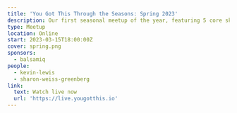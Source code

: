 ```yaml
---
title: 'You Got This Through the Seasons: Spring 2023'
description: Our first seasonal meetup of the year, featuring 5 core skills talks.
type: Meetup
location: Online
start: 2023-03-15T18:00:00Z
cover: spring.png
sponsors:
  - balsamiq
people:
  - kevin-lewis
  - sharon-weiss-greenberg
link:
  text: Watch live now
  url: 'https://live.yougotthis.io'
---
```


<event-session
  title="Welcome talk"
  start="2022-12-15T18:00:00Z"
  style="margin-top: -1em;">
</event-session>

<event-session 
  title="How To Authentically Maintain Professional Relationships"
  start="2023-03-15T18:15:00.000+00:00" 
  :speakers='[people["sharon-weiss-greenberg"]]'
  description="If you want to move up the ladder, finish that project, land that job, secure funding or accomplish just about anything, you need relationships. The ability to network and meaningfully continue relationships is the difference between growing and thinking and doing more and bigger, and having a larger impact or not. In this talk, we’ll cover how to take your relationships and meaningfully and authentically maintain them.">
</event-session>

<event-session 
  title="Title TBC"
  start="2023-03-15T18:45:00.000+00:00" 
  :speakers='[people["kevin-lewis"]]'
  description="Abstract TBC">
</event-session>

<event-session 
  title="Title TBC"
  start="2023-03-15T19:15:00.000+00:00" 
  :speakers='[people["kevin-lewis"]]'
  description="Abstract TBC">
</event-session>